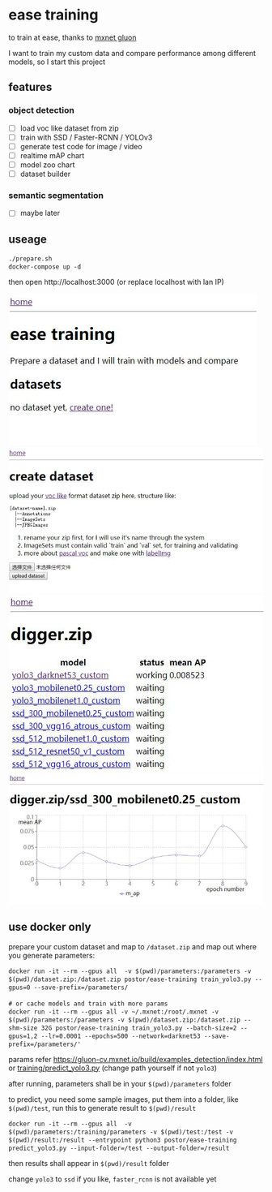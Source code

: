 # ease training

to train at ease, thanks to [mxnet gluon](https://gluon-cv.mxnet.io/index.html)

I want to train my custom data and compare performance among different models, so I start this project

## features

### object detection

- [ ] load voc like dataset from zip
- [ ] train with SSD / Faster-RCNN / YOLOv3
- [ ] generate test code for image / video
- [ ] realtime mAP chart
- [ ] model zoo chart
- [ ] dataset builder

### semantic segmentation

- [ ] maybe later

## useage

```
./prepare.sh
docker-compose up -d
```

then open http://localhost:3000 (or replace localhost with lan IP)

![home](./screenshots/home.jpg)
![create dataset](./screenshots/create-dataset.jpg)
![training](./screenshots/training.jpg)
![epoch chart](./screenshots/epoch-chart.jpg)

## use docker only

prepare your custom dataset and map to `/dataset.zip` and map out where you generate parameters:

```
docker run -it --rm --gpus all  -v $(pwd)/parameters:/parameters -v $(pwd)/dataset.zip:/dataset.zip postor/ease-training train_yolo3.py --gpus=0 --save-prefix=/parameters/

# or cache models and train with more params
docker run -it --rm --gpus all -v ~/.mxnet:/root/.mxnet -v $(pwd)/parameters:/parameters -v $(pwd)/dataset.zip:/dataset.zip --shm-size 32G postor/ease-training train_yolo3.py --batch-size=2 --gpus=1,2 --lr=0.0001 --epochs=500 --network=darknet53 --save-prefix=/parameters/'
```

params refer https://gluon-cv.mxnet.io/build/examples_detection/index.html or [training/predict_yolo3.py](./training/predict_yolo3.py) (change path yourself if not `yolo3`)

after running, parameters shall be in your `$(pwd)/parameters` folder

to predict, you need some sample images, put them into a folder, like `$(pwd)/test`, run this to generate result to `$(pwd)/result`

```
docker run -it --rm --gpus all  -v $(pwd)/parameters:/training/parameters -v $(pwd)/test:/test -v $(pwd)/result:/result --entrypoint python3 postor/ease-training predict_yolo3.py --input-folder=/test --output-folder=/result
```

then results shall appear in `$(pwd)/result` folder

change `yolo3` to `ssd` if you like, `faster_rcnn` is not available yet